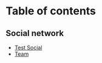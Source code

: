 # Table of contents

## Social network

* [Test Social](README.md)
* [Team](social-network/team.md)
